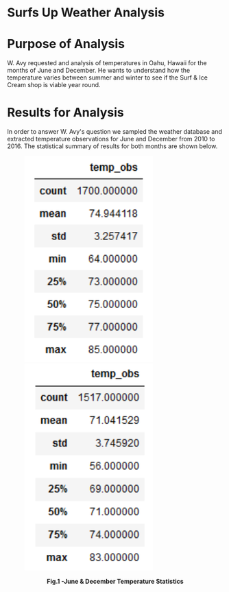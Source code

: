 # Surfs Up Weather Analysis
# Purpose of Analysis
W. Avy requested and analysis of temperatures in Oahu, Hawaii for the months of June and December.  He wants to understand how the temperature varies between summer and winter to see if the Surf & Ice Cream shop is viable year round.
# Results for Analysis
In order to answer W. Avy's question we sampled the weather database and extracted temperature observations for June and December from 2010 to 2016.  The statistical summary of results for both months are shown below.
<figure>
<p>
<img src="June_Temps.png" alt="June_Temps.png" width="300"/> 
<img src="Dec_Temps.png" alt="Dec_Temps.png" width="300" />
<figcaption align = "center"><b>Fig.1 -June & December Temperature Statistics</b></figcaption>
<figure>
